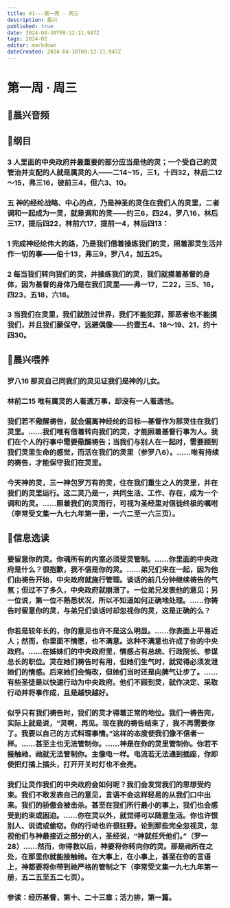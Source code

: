 ```yaml
---
title: 01---第一周 · 周三
description: 晨兴
published: true
date: 2024-04-30T09:12:11.947Z
tags: 2024-02
editor: markdown
dateCreated: 2024-04-30T09:12:11.947Z
---
```


# 第一周 · 周三
## 🎵晨兴音频

## 📖纲目

### 3   人里面的中央政府并最重要的部分应当是他的灵；一个受自己的灵管治并支配的人就是属灵的人——二14~15，三1，十四32，林后二12～15，弗三16，彼前三4，但六3、10。

### 五   神的经纶战略、中心的点，乃是神圣的灵住在我们人的灵里，二者调和一起成为一灵，就是调和的灵——约三6，四24，罗八16，林后三17，提后四22，林前六17，提前一4，林后四13：

### 1   完成神经纶伟大的路，乃是我们借着操练我们的灵，照着那灵生活并作一切的事——伯十13，弗三9，罗八4，加五25。

### 2   每当我们转向我们的灵，并操练我们的灵，我们就摸着基督的身体，因为基督的身体乃是在我们灵里——弗一17，二22，三5、16，四23，五18，六18。

### 3   当我们在灵里，我们就胜过世界，我们不能犯罪，那恶者也不能摸我们，并且我们蒙保守，远避偶像——约壹五4、18～19、21，约十四30。

## 📖晨兴喂养

### 罗八16    那灵自己同我们的灵见证我们是神的儿女。

### 林前二15    唯有属灵的人看透万事，却没有一人看透他。

### 我们若不儆醒祷告，就会偏离神经纶的目标—基督作为那灵住在我们灵里。……我们唯有借着转向我们的灵，才能照着基督行事为人。我们在个人的行事中需要儆醒祷告；当我们与别人在一起时，需要顾到我们灵里生命的感觉，而活在我们的灵里（参罗八6）。……唯有持续的祷告，才能保守我们在灵里。

### 今天神的灵，三一神包罗万有的灵，住在我们重生之人的灵里，并在我们的灵里运行。这二灵乃是一，共同生活、工作、存在，成为一个调和的灵。……照着我们的灵而行，可视为圣经里对信徒终极的嘱咐（李常受文集一九七九年第一册，一六二至一六三页）。

## 📖信息选读

### 要留意你的灵。你魂所有的内室必须受灵管制。……你里面的中央政府是什么？很抱歉，我不信是你的灵。……弟兄们来在一起，因为他们由祷告开始，中央政府就施行管理。谈话的前几分钟继续祷告的气氛；但过不了多久，中央政府就崩溃了。一位弟兄发表他的意见；另一位说，第一位不熟悉状况，所以不知道如何正确地处理。……你祷告时留意你的灵，与弟兄们谈话时却忽视你的灵，这是正确的么？

### 你若是较年长的，你的意见也许不是这么明显。……你表面上平易近人；然而，你里面不情愿，也不满意。这种不满意也许成了你的中央政府。……在姊妹们的中央政府里，情感占有总统、行政院长、参谋总长的职位。灵在她们祷告时有用，但她们生气时，就觉得必须发泄她们的情感。后来她们会悔改，但她们当时还是向脾气让步了。……有些圣徒是以快速行动为中央政府。他们不顾到灵，就作决定、采取行动并将事作成，且是越快越好。

### 似乎只有我们祷告时，我们的灵才得着正常的地位。我们一祷告完，实际上就是说，“灵啊，再见。现在我的祷告结束了，我不再需要你了。我要以自己的方式料理事情。”这样的态度使我们像不信者一样。……甚至主也无法管制你。……神是在你的灵里管制你。你若不接触祂，祂就无法管制你。主像电一样。电流若无法通到插座，你即使把灯插上插头，打开开关时灯也不会亮。

### 我们让灵作我们的中央政府会如何呢？我们会发觉我们的思想受约束。我们不敢发表自己的意见，言语不会这样轻易的从我们口中出来。我们的骄傲会被击杀。甚至在我们所行最小的事上，我们也会感受到约束或困迫。……你在灵以外，就觉得可以随意生活。你也许恨别人、说谎或偷窃。你的行动也许很狂野。论到那些完全忽视灵，忽视他们与神最接近之部分的人，圣经说，“神就任凭他们。”（罗一28）……然而，你得救以后，神要将你转向你的灵。那是祂所在之处，在那里你就能接触祂。在大事上，在小事上，甚至在你的言语上，神都要将你带到祂严格的管制之下（李常受文集一九七九年第一册，五二五至五二七页）。

### 参读：经历基督，第十、二十三章；活力排，第一篇。
<!-- Google tag (gtag.js) -->
<script async src="https://www.googletagmanager.com/gtag/js?id=G-1P8709Z16T"></script>
<script>
  window.dataLayer = window.dataLayer || [];
  function gtag(){dataLayer.push(arguments);}
  gtag('js', new Date());

  gtag('config', 'G-1P8709Z16T');
</script>